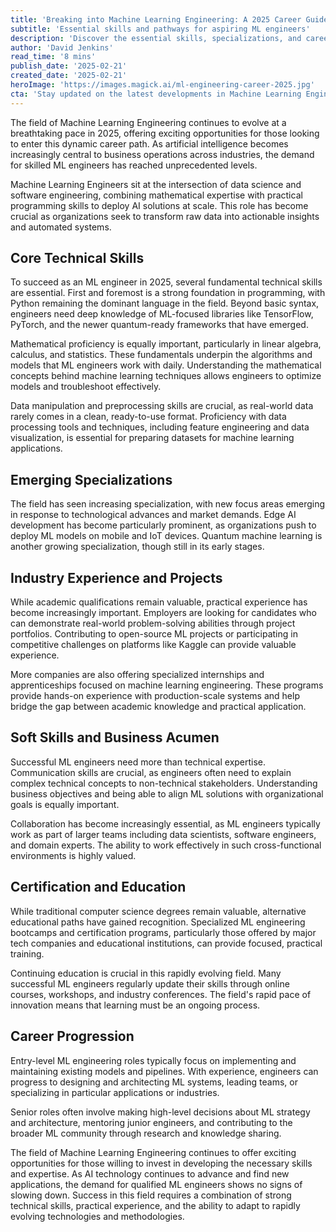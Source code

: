 ```yaml
---
title: 'Breaking into Machine Learning Engineering: A 2025 Career Guide'
subtitle: 'Essential skills and pathways for aspiring ML engineers'
description: 'Discover the essential skills, specializations, and career paths for becoming a Machine Learning Engineer in 2025. From core technical requirements to emerging trends, this comprehensive guide provides actionable insights for those looking to enter this dynamic field.'
author: 'David Jenkins'
read_time: '8 mins'
publish_date: '2025-02-21'
created_date: '2025-02-21'
heroImage: 'https://images.magick.ai/ml-engineering-career-2025.jpg'
cta: 'Stay updated on the latest developments in Machine Learning Engineering and connect with industry experts by following us on LinkedIn. Join our growing community of tech professionals shaping the future of AI!'
---
```


The field of Machine Learning Engineering continues to evolve at a breathtaking pace in 2025, offering exciting opportunities for those looking to enter this dynamic career path. As artificial intelligence becomes increasingly central to business operations across industries, the demand for skilled ML engineers has reached unprecedented levels.

Machine Learning Engineers sit at the intersection of data science and software engineering, combining mathematical expertise with practical programming skills to deploy AI solutions at scale. This role has become crucial as organizations seek to transform raw data into actionable insights and automated systems.

## Core Technical Skills

To succeed as an ML engineer in 2025, several fundamental technical skills are essential. First and foremost is a strong foundation in programming, with Python remaining the dominant language in the field. Beyond basic syntax, engineers need deep knowledge of ML-focused libraries like TensorFlow, PyTorch, and the newer quantum-ready frameworks that have emerged.

Mathematical proficiency is equally important, particularly in linear algebra, calculus, and statistics. These fundamentals underpin the algorithms and models that ML engineers work with daily. Understanding the mathematical concepts behind machine learning techniques allows engineers to optimize models and troubleshoot effectively.

Data manipulation and preprocessing skills are crucial, as real-world data rarely comes in a clean, ready-to-use format. Proficiency with data processing tools and techniques, including feature engineering and data visualization, is essential for preparing datasets for machine learning applications.

## Emerging Specializations

The field has seen increasing specialization, with new focus areas emerging in response to technological advances and market demands. Edge AI development has become particularly prominent, as organizations push to deploy ML models on mobile and IoT devices. Quantum machine learning is another growing specialization, though still in its early stages.

## Industry Experience and Projects

While academic qualifications remain valuable, practical experience has become increasingly important. Employers are looking for candidates who can demonstrate real-world problem-solving abilities through project portfolios. Contributing to open-source ML projects or participating in competitive challenges on platforms like Kaggle can provide valuable experience.

More companies are also offering specialized internships and apprenticeships focused on machine learning engineering. These programs provide hands-on experience with production-scale systems and help bridge the gap between academic knowledge and practical application.

## Soft Skills and Business Acumen

Successful ML engineers need more than technical expertise. Communication skills are crucial, as engineers often need to explain complex technical concepts to non-technical stakeholders. Understanding business objectives and being able to align ML solutions with organizational goals is equally important.

Collaboration has become increasingly essential, as ML engineers typically work as part of larger teams including data scientists, software engineers, and domain experts. The ability to work effectively in such cross-functional environments is highly valued.

## Certification and Education

While traditional computer science degrees remain valuable, alternative educational paths have gained recognition. Specialized ML engineering bootcamps and certification programs, particularly those offered by major tech companies and educational institutions, can provide focused, practical training.

Continuing education is crucial in this rapidly evolving field. Many successful ML engineers regularly update their skills through online courses, workshops, and industry conferences. The field's rapid pace of innovation means that learning must be an ongoing process.

## Career Progression

Entry-level ML engineering roles typically focus on implementing and maintaining existing models and pipelines. With experience, engineers can progress to designing and architecting ML systems, leading teams, or specializing in particular applications or industries.

Senior roles often involve making high-level decisions about ML strategy and architecture, mentoring junior engineers, and contributing to the broader ML community through research and knowledge sharing.

The field of Machine Learning Engineering continues to offer exciting opportunities for those willing to invest in developing the necessary skills and expertise. As AI technology continues to advance and find new applications, the demand for qualified ML engineers shows no signs of slowing down. Success in this field requires a combination of strong technical skills, practical experience, and the ability to adapt to rapidly evolving technologies and methodologies.